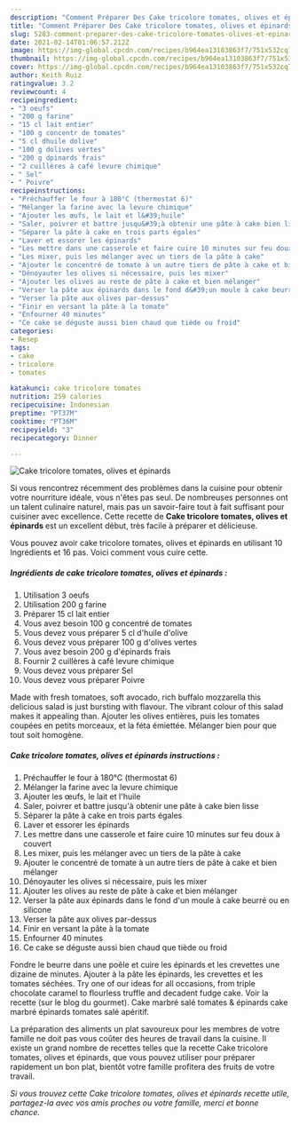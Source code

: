 ```yaml
---
description: "Comment Préparer Des Cake tricolore tomates, olives et épinards"
title: "Comment Préparer Des Cake tricolore tomates, olives et épinards"
slug: 5283-comment-preparer-des-cake-tricolore-tomates-olives-et-epinards
date: 2021-02-14T01:06:57.212Z
image: https://img-global.cpcdn.com/recipes/b964ea13103863f7/751x532cq70/cake-tricolore-tomates-olives-et-epinards-photo-principale-de-la-recette.jpg
thumbnail: https://img-global.cpcdn.com/recipes/b964ea13103863f7/751x532cq70/cake-tricolore-tomates-olives-et-epinards-photo-principale-de-la-recette.jpg
cover: https://img-global.cpcdn.com/recipes/b964ea13103863f7/751x532cq70/cake-tricolore-tomates-olives-et-epinards-photo-principale-de-la-recette.jpg
author: Keith Ruiz
ratingvalue: 3.2
reviewcount: 4
recipeingredient:
- "3 oeufs"
- "200 g farine"
- "15 cl lait entier"
- "100 g concentr de tomates"
- "5 cl dhuile dolive"
- "100 g dolives vertes"
- "200 g dpinards frais"
- "2 cuillères à café levure chimique"
- " Sel"
- " Poivre"
recipeinstructions:
- "Préchauffer le four à 180°C (thermostat 6)"
- "Mélanger la farine avec la levure chimique"
- "Ajouter les œufs, le lait et l&#39;huile"
- "Saler, poivrer et battre jusqu&#39;à obtenir une pâte à cake bien lisse"
- "Séparer la pâte à cake en trois parts égales"
- "Laver et essorer les épinards"
- "Les mettre dans une casserole et faire cuire 10 minutes sur feu doux à couvert"
- "Les mixer, puis les mélanger avec un tiers de la pâte à cake"
- "Ajouter le concentré de tomate à un autre tiers de pâte à cake et bien mélanger"
- "Dénoyauter les olives si nécessaire, puis les mixer"
- "Ajouter les olives au reste de pâte à cake et bien mélanger"
- "Verser la pâte aux épinards dans le fond d&#39;un moule à cake beurré ou en silicone"
- "Verser la pâte aux olives par-dessus"
- "Finir en versant la pâte à la tomate"
- "Enfourner 40 minutes"
- "Ce cake se déguste aussi bien chaud que tiède ou froid"
categories:
- Resep
tags:
- cake
- tricolore
- tomates

katakunci: cake tricolore tomates 
nutrition: 259 calories
recipecuisine: Indonesian
preptime: "PT37M"
cooktime: "PT36M"
recipeyield: "3"
recipecategory: Dinner

---
```



![Cake tricolore tomates, olives et épinards](https://img-global.cpcdn.com/recipes/b964ea13103863f7/751x532cq70/cake-tricolore-tomates-olives-et-epinards-photo-principale-de-la-recette.jpg)

Si vous rencontrez récemment des problèmes dans la cuisine pour obtenir votre nourriture idéale, vous n'êtes pas seul. De nombreuses personnes ont un talent culinaire naturel, mais pas un savoir-faire tout à fait suffisant pour cuisiner avec excellence. Cette recette de <strong> Cake tricolore tomates, olives et épinards </strong> est un excellent début, très facile à préparer et délicieuse.

<!--inarticleads1-->

Vous pouvez avoir cake tricolore tomates, olives et épinards en utilisant 10 Ingrédients et 16 pas. Voici comment vous cuire cette.

##### Ingrédients de cake tricolore tomates, olives et épinards :

1. Utilisation 3 oeufs
1. Utilisation 200 g farine
1. Préparer 15 cl lait entier
1. Vous avez besoin 100 g concentré de tomates
1. Vous devez vous préparer 5 cl d&#39;huile d&#39;olive
1. Vous devez vous préparer 100 g d&#39;olives vertes
1. Vous avez besoin 200 g d&#39;épinards frais
1. Fournir 2 cuillères à café levure chimique
1. Vous devez vous préparer  Sel
1. Vous devez vous préparer  Poivre


Made with fresh tomatoes, soft avocado, rich buffalo mozzarella this delicious salad is just bursting with flavour. The vibrant colour of this salad makes it appealing than. Ajouter les olives entières, puis les tomates coupées en petits morceaux, et la féta émiettée. Mélanger bien pour que tout soit homogène. 

<!--inarticleads2-->

##### Cake tricolore tomates, olives et épinards instructions :

1. Préchauffer le four à 180°C (thermostat 6)
1. Mélanger la farine avec la levure chimique
1. Ajouter les œufs, le lait et l&#39;huile
1. Saler, poivrer et battre jusqu&#39;à obtenir une pâte à cake bien lisse
1. Séparer la pâte à cake en trois parts égales
1. Laver et essorer les épinards
1. Les mettre dans une casserole et faire cuire 10 minutes sur feu doux à couvert
1. Les mixer, puis les mélanger avec un tiers de la pâte à cake
1. Ajouter le concentré de tomate à un autre tiers de pâte à cake et bien mélanger
1. Dénoyauter les olives si nécessaire, puis les mixer
1. Ajouter les olives au reste de pâte à cake et bien mélanger
1. Verser la pâte aux épinards dans le fond d&#39;un moule à cake beurré ou en silicone
1. Verser la pâte aux olives par-dessus
1. Finir en versant la pâte à la tomate
1. Enfourner 40 minutes
1. Ce cake se déguste aussi bien chaud que tiède ou froid


Fondre le beurre dans une poêle et cuire les épinards et les crevettes une dizaine de minutes. Ajouter à la pâte les épinards, les crevettes et les tomates séchées. Try one of our ideas for all occasions, from triple chocolate caramel to flourless truffle and decadent fudge cake. Voir la recette (sur le blog du gourmet). Cake marbré salé tomates &amp; épinards cake marbré épinards tomates salé apéritif. 

<!--inarticleads1-->

<p>
La préparation des aliments un plat savoureux pour les membres de votre famille ne doit pas vous coûter des heures de travail dans la cuisine. Il existe un grand nombre de recettes telles que la recette Cake tricolore tomates, olives et épinards, que vous pouvez utiliser pour préparer rapidement un bon plat, bientôt votre famille profitera des fruits de votre travail.
</p>

<p>
<i>Si vous trouvez cette Cake tricolore tomates, olives et épinards recette utile, partagez-la avec vos amis proches ou votre famille, merci et bonne chance.</i>
</p>
